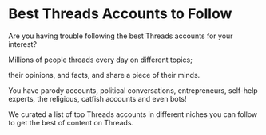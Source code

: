 # Best Threads Accounts to Follow

Are you having trouble following the best Threads accounts for your interest?

Millions of people threads every day on different topics; 

their opinions, and facts, and share a piece of their minds.

You have parody accounts, political conversations, entrepreneurs, self-help experts, the religious, catfish accounts and even bots!

We curated a list of top Threads accounts in different niches you can follow to get the best of content on Threads.
